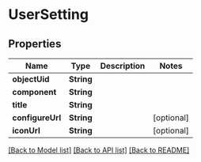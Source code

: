 # UserSetting

## Properties
Name | Type | Description | Notes
------------ | ------------- | ------------- | -------------
**objectUid** | **String** |  | 
**component** | **String** |  | 
**title** | **String** |  | 
**configureUrl** | **String** |  | [optional] 
**iconUrl** | **String** |  | [optional] 

[[Back to Model list]](../README.md#documentation-for-models) [[Back to API list]](../README.md#documentation-for-api-endpoints) [[Back to README]](../README.md)


